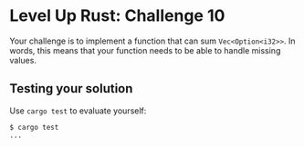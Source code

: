 # Level Up Rust: Challenge 10

Your challenge is to implement a function that
can sum `Vec<Option<i32>>`. In words, this means
that your function needs to be able to handle
missing values.

## Testing your solution

Use `cargo test` to evaluate yourself:

```console
$ cargo test
...
```
